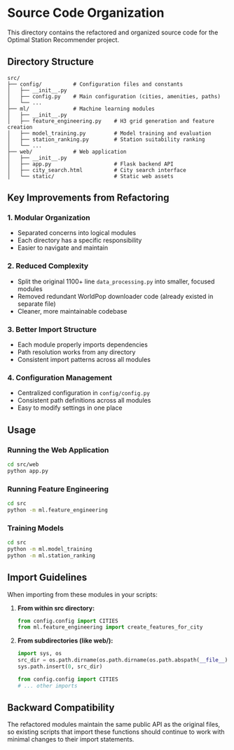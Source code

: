 # Source Code Organization

This directory contains the refactored and organized source code for the Optimal Station Recommender project.

## Directory Structure

```
src/
├── config/          # Configuration files and constants
│   ├── __init__.py
│   ├── config.py    # Main configuration (cities, amenities, paths)
│   └── ...
├── ml/              # Machine learning modules
│   ├── __init__.py
│   ├── feature_engineering.py    # H3 grid generation and feature creation
│   ├── model_training.py         # Model training and evaluation
│   ├── station_ranking.py        # Station suitability ranking
│   └── ...
├── web/             # Web application
│   ├── __init__.py
│   ├── app.py                    # Flask backend API
│   ├── city_search.html          # City search interface
│   └── static/                   # Static web assets
```

## Key Improvements from Refactoring

### 1. **Modular Organization**
- Separated concerns into logical modules
- Each directory has a specific responsibility
- Easier to navigate and maintain

### 2. **Reduced Complexity**
- Split the original 1100+ line `data_processing.py` into smaller, focused modules
- Removed redundant WorldPop downloader code (already existed in separate file)
- Cleaner, more maintainable codebase

### 3. **Better Import Structure**
- Each module properly imports dependencies
- Path resolution works from any directory
- Consistent import patterns across all modules

### 4. **Configuration Management**
- Centralized configuration in `config/config.py`
- Consistent path definitions across all modules
- Easy to modify settings in one place

## Usage

### Running the Web Application
```bash
cd src/web
python app.py
```

### Running Feature Engineering
```bash
cd src
python -m ml.feature_engineering
```

### Training Models
```bash
cd src
python -m ml.model_training
python -m ml.station_ranking
```

## Import Guidelines

When importing from these modules in your scripts:

1. **From within src directory:**
   ```python
   from config.config import CITIES
   from ml.feature_engineering import create_features_for_city
   ```

2. **From subdirectories (like web/):**
   ```python
   import sys, os
   src_dir = os.path.dirname(os.path.dirname(os.path.abspath(__file__)))
   sys.path.insert(0, src_dir)
   
   from config.config import CITIES
   # ... other imports
   ```

## Backward Compatibility

The refactored modules maintain the same public API as the original files, so existing scripts that import these functions should continue to work with minimal changes to their import statements.
